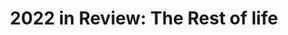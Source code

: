 ---
title: >
  2022 in Review: The Rest of life
series:
  part: TODO
summary: >
  TODO
tags:
  - fitness
  - health
  - writing
  - music
  - productivity
  - self-discipline
  - habits
draft: true
---